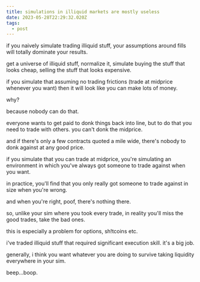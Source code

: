 ```yaml
---
title: simulations in illiquid markets are mostly useless
date: 2023-05-28T22:29:32.020Z
tags:
  - post
---
```

if you naively simulate trading illiquid stuff, your assumptions around fills will totally dominate your results. 


get a universe of illiquid stuff, normalize it, simulate buying the stuff that looks cheap, selling the stuff that looks expensive.

if you simulate that assuming no trading frictions (trade at midprice whenever you want) then it will look like you can make lots of money. 


why?


because nobody can do that.


everyone wants to get paid to donk things back into line, but to do that you need to trade with others. you can't donk the midprice.

and if there's only a few contracts quoted a mile wide, there's nobody to donk against at any good price.


if you simulate that you can trade at midprice, you're simulating an environment in which you've always got someone to trade against when you want.

in practice, you'll find that you only really got someone to trade against in size when you're wrong. 

and when you're right, poof, there's nothing there. 


so, unlike your sim where you took every trade, in reality you'll miss the good trades, take the bad ones.

this is especially a problem for options, sh!tcoins etc.



i've traded illiquid stuff that required significant execution skill. it's a big job.


generally, i think you want whatever you are doing to survive taking liquidity everywhere in your sim.

b﻿eep...boop.